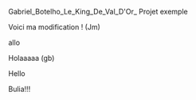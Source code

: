 Gabriel_Botelho_Le_King_De_Val_D'Or_
Projet exemple

Voici ma modification ! (Jm)

allo

Holaaaaa (gb)

Hello

Bulia!!!
